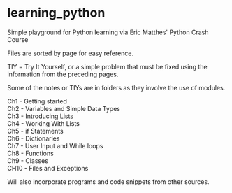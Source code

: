 # learning_python
Simple playground for Python learning via Eric Matthes' Python Crash Course

Files are sorted by page for easy reference. 

TIY = Try It Yourself, or a simple problem that must be fixed using the information from the preceding pages. 

Some of the notes or TIYs are in folders as they involve the use of modules.

Ch1 - Getting started \
Ch2 - Variables and Simple Data Types \
Ch3 - Introducing Lists \
Ch4 - Working With Lists \
Ch5 - if Statements \
Ch6 - Dictionaries \
Ch7 - User Input and While loops \
Ch8 - Functions \
Ch9 - Classes \
CH10 - Files and Exceptions

Will also incorporate programs and code snippets from other sources.
